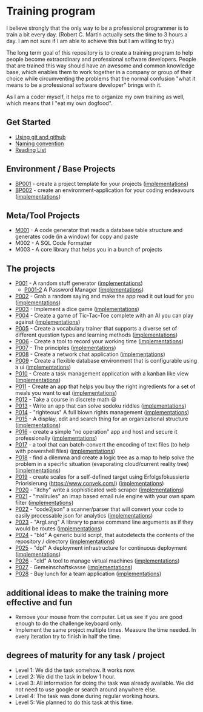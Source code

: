 # Training program

I believe strongly that the only way to be a professional programmer is to train a bit every day. (Robert C. Martin actually sets the time to 3 hours a day. I am not sure if I am able to achieve this but I am willing to try.)

The long term goal of this repository is to create a training program to help people become extraordinary and professional software developers. People that are trained this way should have an awesome and common knowledge base, which enables them to work together in a company or group of their choice while circumventing the problems that the normal confusion "what it means to be a professional software developer" brings with it.

As I am a coder myself, it helps me to organize my own training as well, which means that I "eat my own dogfood".

## Get Started
- [Using git and github](git-and-github.md)
- [Naming convention](Naming-convention.md)
- [Reading List](Reading-List.md)

## Environment / Base Projects
- [BP001](BP001/README.md) - create a project template for your projects ([implementations](BP001/KnownImplementations.md))
- [BP002](BP002/README.md) - create an environment-application for your coding endeavours ([implementations](BP002/KnownImplementations.md))

## Meta/Tool Projects

- [M001](M001/README.md) - A code generator that reads a database table structure and generates code (in a window) for copy and paste
- M002 - A SQL Code Formatter
- M003 - A core library that helps you in a bunch of projects

## The projects

- [P001](P001/README.md) - A random stuff generator ([implementations](P001/KnownImplementations.md))
    - [P001-2](P001-2/README.md) A Password Manager ([implementations](P001-2/KnownImplementations.md))
- [P002](P002/README.md) - Grab a random saying and make the app read it out loud for you ([implementations](P002/KnownImplementations.md))
- [P003](P003/README.md) - Implement a dice game ([implementations](P003/KnownImplementations.md))
- [P004](P004/README.md) - Create a game of Tic-Tac-Toe complete with an AI you can play against ([implementations](P004/KnownImplementations.md))
- [P005](P005/README.md) - Create a vocabulary trainer that supports a diverse set of different question types and learning methods ([implementations](P005/KnownImplementations.md))
- [P006](P006/README.md) - Create a tool to record your working time ([implementations](P006/KnownImplementations.md))
- [P007](P007/README.md) - The principles ([implementations](P007/KnownImplementations.md))
- [P008](P008/README.md) - Create a network chat application ([implementations](P008/KnownImplementations.md))
- [P009](P009/README.md) - Create a flexible database environment that is configurable using a ui ([implementations](P009/KnownImplementations.md))
- [P010](P010/README.md) - Create a task management application with a kanban like view ([implementations](P010/KnownImplementations.md))
- [P011](P011/README.md) - Create an app that helps you buy the right ingredients for a set of meals you want to eat ([implementations](P011/KnownImplementations.md))
- [P012](https://www.youtube.com/watch?v=rdXw7Ps9vxc&list=PLHXZ9OQGMqxersk8fUxiUMSIx0DBqsKZS&index=1) - Take a course in discrete math 😃
- [P013](P013/README.md) - Write an app that can solve sodoku riddles ([implementations](P013/KnownImplementations.md))
- [P014](P014/README.md) - "righteous" A full blown rights management  ([implementations](P014/KnownImplementations.md))
- [P015](P015/README.md) - A display, edit and search thing for an organizational structure ([implementations](P015/KnownImplementations.md))
- [P016](P016/README.md) - create a simple "no operation" app and host and secure it professionally ([implementations](P016/KnownImplementations.md))
- [P017](P017/README.md) - a tool that can batch-convert the encoding of text files (to help with powershell files) ([implementations](P017/KnownImplementations.md))
- [P018](P018/README.md) - find a dilemma and create a logic tree as a map to help solve the problem in a specific situation (evaporating cloud/current reality tree) ([implementations](P018/KnownImplementations.md))
- [P019](P019/README.md) - create scales for a self-defined target using Erfolgsfokussierte Priorisierung (https://www.convek.com/) ([implementations](P019/KnownImplementations.md))
- [P020](P020/README.md) - "itchy" write a sophisticated web scraper ([implementations](P020/KnownImplementations.md))
- [P021](P021/README.md) - "mailrules" an imap based email rule engine with your own spam filter ([implementations](P021/KnownImplementations.md))
- [P022](P022/README.md) - "code2json" a scanner/parser that will convert your code to easily processable json for analytics ([implementations](P022/KnownImplementations.md))
- [P023](P023/README.md) - "ArgLang" A library to parse command line arguments as if they would be routes ([implementations](P023/KnownImplementations.md))
- [P024](P024/README.md) - "bld" A generic build script, that autodetects the contents of the repository / directory ([implementations](P024/KnownImplementations.md))
- [P025](P025/README.md) - "dpl" A deployment infrastructure for continuous deployment ([implementations](P025/KnownImplementations.md))
- [P026](P026/README.md) - "cld" A tool to manage virtual machines ([implementations](P026/KnownImplementations.md))
- [P027](P027/README.md) - Gemeinschaftskasse ([implementations](P027/KnownImplementations.md))
- [P028](P028/README.md) - Buy lunch for a team application ([implementations](P028/KnownImplementations.md))


## additional ideas to make the training more effective and fun

- Remove your mouse from the computer. Let us see if you are good enough to do the challenge keyboard only.
- Implement the same project multiple times. Measure the time needed. In every iteration try to finish in half the time.

## degrees of maturity for any task / project

- Level 1: We did the task somehow. It works now. 
- Level 2: We did the task in below 1 hour.
- Level 3: All information for doing the task was already available. We did not need to use google or search around anywhere else.
- Level 4: The task was done during regular working hours.
- Level 5: We planned to do this task at this time.



